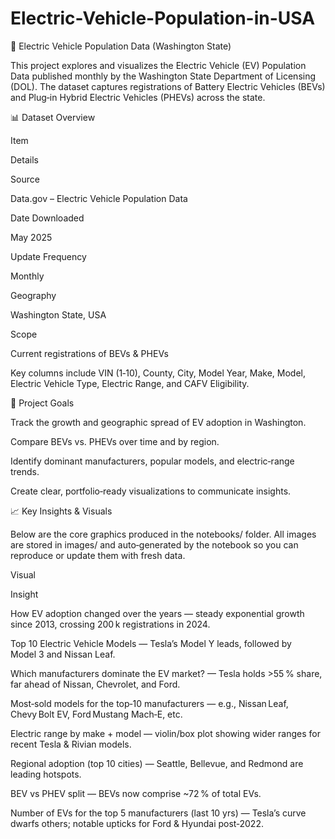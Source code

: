 # Electric-Vehicle-Population-in-USA
🚗 Electric Vehicle Population Data (Washington State)

This project explores and visualizes the Electric Vehicle (EV) Population Data published monthly by the Washington State Department of Licensing (DOL). The dataset captures registrations of Battery Electric Vehicles (BEVs) and Plug‑in Hybrid Electric Vehicles (PHEVs) across the state.

📊 Dataset Overview

Item

Details

Source

Data.gov – Electric Vehicle Population Data

Date Downloaded

May 2025

Update Frequency

Monthly

Geography

Washington State, USA

Scope

Current registrations of BEVs & PHEVs

Key columns include VIN (1‑10), County, City, Model Year, Make, Model, Electric Vehicle Type, Electric Range, and CAFV Eligibility.

🎯 Project Goals

Track the growth and geographic spread of EV adoption in Washington.

Compare BEVs vs. PHEVs over time and by region.

Identify dominant manufacturers, popular models, and electric‑range trends.

Create clear, portfolio‑ready visualizations to communicate insights.

📈 Key Insights & Visuals

Below are the core graphics produced in the notebooks/ folder. All images are stored in images/ and auto‑generated by the notebook so you can reproduce or update them with fresh data.

Visual

Insight



How EV adoption changed over the years — steady exponential growth since 2013, crossing 200 k registrations in 2024.



Top 10 Electric Vehicle Models — Tesla’s Model Y leads, followed by Model 3 and Nissan Leaf.



Which manufacturers dominate the EV market? — Tesla holds >55 % share, far ahead of Nissan, Chevrolet, and Ford.



Most‑sold models for the top‑10 manufacturers — e.g., Nissan Leaf, Chevy Bolt EV, Ford Mustang Mach‑E, etc.



Electric range by make + model — violin/box plot showing wider ranges for recent Tesla & Rivian models.



Regional adoption (top 10 cities) — Seattle, Bellevue, and Redmond are leading hotspots.



BEV vs PHEV split — BEVs now comprise ~72 % of total EVs.



Number of EVs for the top 5 manufacturers (last 10 yrs) — Tesla’s curve dwarfs others; notable upticks for Ford & Hyundai post‑2022.

